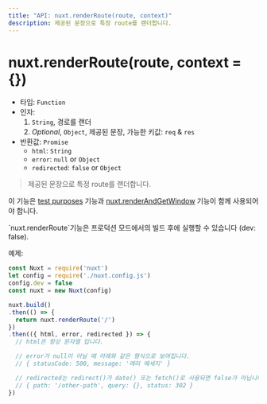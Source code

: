 ```yaml
---
title: "API: nuxt.renderRoute(route, context)"
description: 제공된 문장으로 특정 route를 랜더합니다.
---
```


# nuxt.renderRoute(route, context = {})

- 타입: `Function`
- 인자:
  1. `String`, 경로를 랜더
  2. *Optional*, `Object`, 제공된 문장, 가능한 키값: `req` & `res`
- 반환값: `Promise`
  - `html`: `String`
  - `error`: `null` or `Object`
  - `redirected`: `false` or `Object`

> 제공된 문장으로 특정 route를 랜더합니다.

이 기능은 [test purposes](/guide/development-tools#end-to-end-testing) 기능과 [nuxt.renderAndGetWindow](/api/nuxt-render-and-get-window) 기능이 함께 사용되어야 합니다.

<p class="Alert Alert--info">`nuxt.renderRoute`기능은 프로덕션 모드에서의 빌드 후에 실행할 수 있습니다 (dev: false).</p>

예제:
```js
const Nuxt = require('nuxt')
let config = require('./nuxt.config.js')
config.dev = false
const nuxt = new Nuxt(config)

nuxt.build()
.then(() => {
  return nuxt.renderRoute('/')
})
.then(({ html, error, redirected }) => {
  // html은 항상 문자열 입니다.

  // error가 null이 아닐 때 아래와 같은 형식으로 보여집니다.
  // { statusCode: 500, message: '에러 메세지' }

  // redirected는 redirect()가 date() 또는 fetch()로 사용되면 false가 아닙니다:
  // { path: '/other-path', query: {}, status: 302 }
})
```
